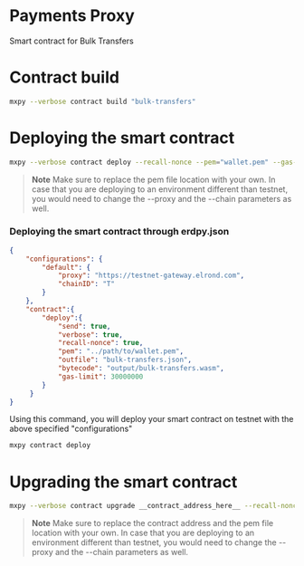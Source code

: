 # Payments Proxy 
Smart contract for Bulk Transfers

# Contract build
```bash
mxpy --verbose contract build "bulk-transfers"
```

# Deploying the smart contract

```bash
mxpy --verbose contract deploy --recall-nonce --pem="wallet.pem" --gas-limit=30000000 --proxy="https://testnet-gateway.elrond.com" --chain=T --project=bulk-transfers --send || return
```

> **Note**
> Make sure to replace the pem file location with your own. In case that you are deploying to an environment different than testnet, you would need to change the --proxy and the --chain parameters as well.

### Deploying the smart contract through erdpy.json
```json
{
    "configurations": {
        "default": {
            "proxy": "https://testnet-gateway.elrond.com",
            "chainID": "T"
        }
    },
    "contract":{
        "deploy":{
            "send": true,
            "verbose": true,
            "recall-nonce": true,
            "pem": "../path/to/wallet.pem",
            "outfile": "bulk-transfers.json",
            "bytecode": "output/bulk-transfers.wasm",
            "gas-limit": 30000000
        }
     }
}
```
Using this command, you will deploy your smart contract on testnet with the above specified "configurations"

```bash
mxpy contract deploy
```

# Upgrading the smart contract

```bash
mxpy --verbose contract upgrade __contract_address_here__ --recall-nonce --pem="wallet.pem" --gas-limit=30000000 --proxy="https://testnet-gateway.elrond.com" --chain=T --project=bulk-transfers --send || return
```

> **Note**
> Make sure to replace the contract address and the pem file location with your own. In case that you are deploying to an environment different than testnet, you would need to change the --proxy and the --chain parameters as well.